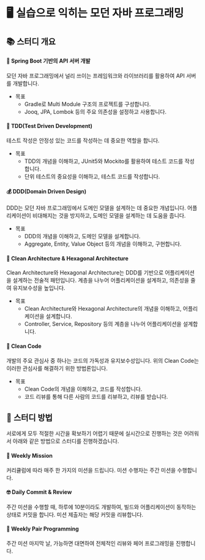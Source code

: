 # 🖥️ 실습으로 익히는 모던 자바 프로그래밍
## 📚 스터디 개요
#### 🍂 Spring Boot 기반의 API 서버 개발
모던 자바 프로그래밍에서 널리 쓰이는 프레임워크와 라이브러리를 활용하여 API 서버를 개발합니다.
- 목표
    - Gradle로 Multi Module 구조의 프로젝트를 구성합니다.
    - Jooq, JPA, Lombok 등의 주요 의존성을 설정하고 사용합니다.
#### 📜 TDD(Test Driven Development)
테스트 작성은 안정성 있는 코드를 작성하는 데 중요한 역할을 합니다.
- 목표
    - TDD의 개념을 이해하고, JUnit5와 Mockito를 활용하여 테스트 코드를 작성합니다.
    - 단위 테스트의 중요성을 이해하고, 테스트 코드를 작성합니다.
#### 💰 DDD(Domain Driven Design)
DDD는 모던 자바 프로그래밍에서 도메인 모델을 설계하는 데 중요한 개념입니다. 어플리케이션이 비대해지는 것을 방지하고, 도메인 모델을 설계하는 데 도움을 줍니다.
- 목표
    - DDD의 개념을 이해하고, 도메인 모델을 설계합니다.
    - Aggregate, Entity, Value Object 등의 개념을 이해하고, 구현합니다.
#### 🔨 Clean Architecture & Hexagonal Architecture
Clean Architecture와 Hexagonal Architecture는 DDD를 기반으로 어플리케이션을 설계하는 전술적 패턴입니다. 계층을 나누어 어플리케이션을 설계하고, 의존성을 줄여 유지보수성을 높입니다.
- 목표
    - Clean Architecture와 Hexagonal Architecture의 개념을 이해하고, 어플리케이션을 설계합니다.
    - Controller, Service, Repository 등의 계층을 나누어 어플리케이션을 설계합니다.
#### 🧼 Clean Code
개발의 주요 관심사 중 하나는 코드의 가독성과 유지보수성입니다. 위의 Clean Code는 이러한 관심사를 해결하기 위한 방법론입니다.
- 목표
    - Clean Code의 개념을 이해하고, 코드를 작성합니다.
    - 코드 리뷰를 통해 다른 사람의 코드를 리뷰하고, 리뷰를 받습니다.
## 🤔 스터디 방법
서로에게 모두 적절한 시간을 확보하기 어렵기 때문에 실시간으로 진행하는 것은 어려워서 아래와 같은 방법으로 스터디를 진행하겠습니다.
#### 📅 Weekly Mission
커리큘럼에 따라 매주 한 가지의 미션을 드립니다. 미션 수행자는 주간 미션을 수행합니다.
#### 🤓 Daily Commit & Review
주간 미션을 수행할 때, 하루에 10분이라도 개발하여, 빌드와 어플리케이션이 동작하는 상태로 커밋을 합니다. 미션 제출자는 해당 커밋을 리뷰합니다.
#### 👥 Weekly Pair Programming
주간 미션 마지막 날, 가능하면 대면하여 전체적인 리뷰와 페어 프로그래밍을 진행합니다.

